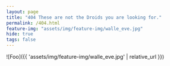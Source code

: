 ```yaml
---
layout: page
title: "404 These are not the Droids you are looking for."
permalink: /404.html
feature-img: "assets/img/feature-img/walle_eve.jpg"
hide: true
tags: false
---
```

![Foo]({{ 'assets/img/feature-img/walle_eve.jpg' | relative_url }})
